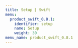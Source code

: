 ```yaml
---
title: Setup | Swift
menu:
  product_swift_0.8.1:
    identifier: setup
    name: Setup
    weight: 30
menu_name: product_swift_0.8.1
---
```


